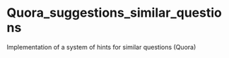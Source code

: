 # Quora_suggestions_similar_questions
Implementation of a system of hints for similar questions (Quora)
